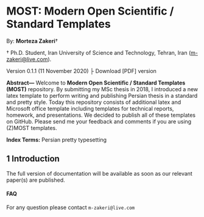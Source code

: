 # MOST: Modern Open Scientific / Standard Templates

By: **Morteza Zakeri**†

† Ph.D. Student, Iran University of Science and Technology, Tehran, Iran (m-zakeri@live.com).

Version 0.1.1 (11 November 2020) ├ Download [PDF] version


**Abstract—** 
Welcome to __Modern Open Scientific / Standard Templates (MOST)__ repository. By submitting my MSc thesis in 2018, I introduced a new latex template to perform writing and publishing Persian thesis in a standard and pretty style. 
Today this repository consists of additional latex and Microsoft office template including templates for technical reports, homework, and presentations. We decided to publish all of these templates on GitHub. 
Please send me your feedback and comments if you are using (Z)MOST templates.  
  
**Index Terms:** Persian pretty typesetting

## 1 Introduction

The full version of documentation will be available as soon as our relevant paper(s) are published.


#### FAQ
For any question please contact `m-zakeri@live.com`
